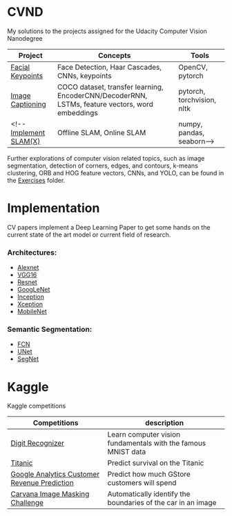 CVND
====
My solutions to the projects assigned for the Udacity Computer Vision Nanodegree

Project | Concepts | Tools 
--- | --- | ---
[Facial Keypoints](CVND/Project/Facial_Keypoint_Detection) | Face Detection, Haar Cascades, CNNs, keypoints | OpenCV, pytorch
[Image Captioning](CVND/Image_Captioning) |  COCO dataset, transfer learning, EncoderCNN/DecoderRNN, LSTMs, feature vectors, word embeddings | pytorch, torchvision, nltk
<!--[Implement SLAM(X)](CVND/Implement_SLAM) | Offline SLAM, Online SLAM  | numpy, pandas, seaborn-->

Further explorations of computer vision related topics, such as image segmentation, detection of corners, edges, and contours, k-means clustering, ORB and HOG feature vectors, CNNs, and YOLO, can be found in the [Exercises](CVND/Exercises) folder.

Implementation
==============
CV papers implement a Deep Learning Paper to get some hands on the current state of the art model or current field of research.
 
### Architectures:
* [Alexnet](Implementation/Architectures/Alexnet)
* [VGG16](Implementation/Architectures/VGG16)
* [Resnet](Implementation/Architectures/Resnet)
* [GoogLeNet](Implementation/Architectures/GoogLeNet)
* [Inception](Implementation/Architectures/Inception)
* [Xception](Implementation/Architectures/Xception)
* [MobileNet](Implementation/Architectures/MobileNet)

### Semantic Segmentation:
* [FCN](Implementation/Semantic_Segmentation/FCN)
* [UNet](Implementation/Semantic_Segmentation/UNet)
* [SegNet](Implementation/Semantic_Segmentation/SegNet)

Kaggle
======
Kaggle competitions

Competitions | description |
--- | ---
[Digit Recognizer](Kaggle/Digit_Recognizer) | Learn computer vision fundamentals with the famous MNIST data
[Titanic](Kaggle/Titanic) | Predict survival on the Titanic
[Google Analytics Customer Revenue Prediction](Kaggle/GACRP) | Predict how much GStore customers will spend
[Carvana Image Masking Challenge](Kaggle/Carvana_Image_Masking_Challenge) | Automatically identify the boundaries of the car in an image
